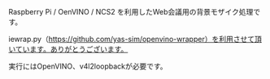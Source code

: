 Raspberry Pi / OenVINO / NCS2 を利用したWeb会議用の背景モザイク処理です。

iewrap.py（https://github.com/yas-sim/openvino-wrapper）を利用させて頂いています。ありがとうございます。

実行にはOpenVINO、v4l2loopbackが必要です。

